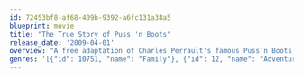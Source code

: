 ```yaml
---
id: 72453bf8-af68-409b-9392-a6fc131a38a5
blueprint: movie
title: "The True Story of Puss 'n Boots"
release_date: '2009-04-01'
overview: "A free adaptation of Charles Perrault's famous Puss'n Boots, \"The True Story of Puss'n Boots\" is a story for young and old for the first time on cinema screens."
genres: '[{"id": 10751, "name": "Family"}, {"id": 12, "name": "Adventure"}, {"id": 16, "name": "Animation"}]'
---
```

